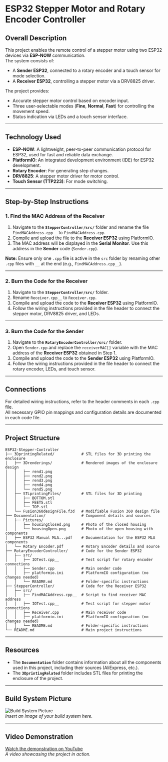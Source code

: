 # **ESP32 Stepper Motor and Rotary Encoder Controller**

## **Overall Description**
This project enables the remote control of a stepper motor using two ESP32 devices via **ESP-NOW** communication.  
The system consists of:
- A **Sender ESP32**, connected to a rotary encoder and a touch sensor for mode selection.
- A **Receiver ESP32**, controlling a stepper motor via a DRV8825 driver.

The project provides:
- Accurate stepper motor control based on encoder input.
- Three user-selectable modes (**Fine**, **Normal**, **Fast**) for controlling the movement speed.
- Status indication via LEDs and a touch sensor interface.

---

## **Technology Used**
- **ESP-NOW**: A lightweight, peer-to-peer communication protocol for ESP32, used for fast and reliable data exchange.
- **PlatformIO**: An integrated development environment (IDE) for ESP32 development.
- **Rotary Encoder**: For generating step changes.
- **DRV8825**: A stepper motor driver for motor control.
- **Touch Sensor (TTP223)**: For mode switching.

---

## **Step-by-Step Instructions**

### **1. Find the MAC Address of the Receiver**
1. Navigate to the **`StepperController/src/`** folder and rename the file `FindMACAddress.cpp__` to `FindMACAddress.cpp`.
2. Compile and upload the file to the **Receiver ESP32** using PlatformIO.
3. The MAC address will be displayed in the **Serial Monitor**. Use this address in the **Sender** code (`Sender.cpp`).

**Note:** Ensure only one `.cpp` file is active in the `src` folder by renaming other `.cpp` files with `__` at the end (e.g., `FindMACAddress.cpp__`).

---

### **2. Burn the Code for the Receiver**
1. Navigate to the **`StepperController/src/`** folder.
2. Rename `Receiver.cpp__` to `Receiver.cpp`.
3. Compile and upload the code to the **Receiver ESP32** using PlatformIO.
4. Follow the wiring instructions provided in the file header to connect the stepper motor, DRV8825 driver, and LEDs.

---

### **3. Burn the Code for the Sender**
1. Navigate to the **`RotaryEncoderController/src/`** folder.
2. Open `Sender.cpp` and replace the `receiverMAC[]` variable with the MAC address of the **Receiver ESP32** obtained in Step 1.
3. Compile and upload the code to the **Sender ESP32** using PlatformIO.
4. Follow the wiring instructions provided in the file header to connect the rotary encoder, LEDs, and touch sensor.

---

## **Connections**
For detailed wiring instructions, refer to the header comments in each `.cpp` file.  
All necessary GPIO pin mappings and configuration details are documented in each code file.

---

## **Project Structure**
```
ESP32-Stepper-Controller
├── 3DprintingRelated/            # STL files for 3D printing the enclosure
│   ├── 3Drenderings/             # Rendered images of the enclosure design
│   │   ├── rend1.png
│   │   ├── rend2.png
│   │   ├── rend3.png
│   │   ├── rend4.png
│   │   └── rend5.png
│   ├── STLprintingFiles/         # STL files for 3D printing
│   │   ├── BOTTOM.stl
│   │   ├── FEETS.stl
│   │   └── TOP.stl
│   └── Fusion360designFile.f3d   # Modifiable Fusion 360 design file
├── Documentation/                # Component details and sources
│   ├── Pictures/
│   │   ├── housingClosed.png     # Photo of the closed housing
│   │   └── housingOpen.png       # Photo of the open housing with components
│   ├── ESP32 Manual MLA...pdf    # Documentation for the ESP32 MLA components
│   └── Rotary Encoder.pdf        # Rotary Encoder details and source
├── RotaryEncoderController/      # Code for the Sender ESP32
│   ├── src/
│   │   ├── IOTest.cpp__          # Test script for rotary encoder connections
│   │   ├── Sender.cpp            # Main sender code
│   │   ├── platformio.ini        # PlatformIO configuration (no changes needed)
│   │   └── README.md             # Folder-specific instructions
├── StepperController/            # Code for the Receiver ESP32
│   ├── src/
│   │   ├── FindMACAddress.cpp__  # Script to find receiver MAC address
│   │   ├── IOTest.cpp__          # Test script for stepper motor connections
│   │   ├── Receiver.cpp          # Main receiver code
│   │   ├── platformio.ini        # PlatformIO configuration (no changes needed)
│   │   └── README.md             # Folder-specific instructions
└── README.md                     # Main project instructions
```

---

## **Resources**
- The **`Documentation`** folder contains information about all the components used in this project, including their sources (AliExpress, etc.).
- The **`3DprintingRelated`** folder includes STL files for printing the enclosure of the project.

---

## **Build System Picture**
![Build System Picture](https://via.placeholder.com/600x400)  
*Insert an image of your build system here.*

---

## **Video Demonstration**
[Watch the demonstration on YouTube](https://youtu.be/dummy-link)  
*A video showcasing the project in action.*
